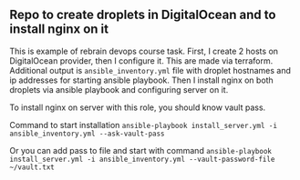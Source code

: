 ## Repo to create droplets in DigitalOcean and to install nginx on it
This is example of rebrain devops course task. First, I create 2 hosts on DigitalOcean provider, then I configure it. This are made via terraform. Additional output is ```ansible_inventory.yml``` file with droplet hostnames and ip addresses for starting ansible playbook.
Then I install nginx on both droplets via ansible playbook and configuring server on it. 


To install nginx on server with this role, you should know vault pass.

Command to start installation `ansible-playbook install_server.yml -i ansible_inventory.yml --ask-vault-pass`

Or you can add pass to file and start with command `ansible-playbook install_server.yml -i ansible_inventory.yml --vault-password-file ~/vault.txt`